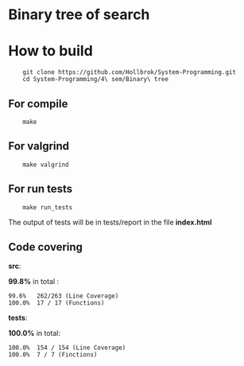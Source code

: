 # Binary tree of search

# How to build

```shell
    git clone https://github.com/Hollbrok/System-Programming.git
    cd System-Programming/4\ sem/Binary\ tree
```

## For compile

```shell
    make
```

## For valgrind

```shell
    make valgrind
```

## For run tests

```shell
    make run_tests
```

The output of tests will be in tests/report in the file __index.html__

## Code covering

__src__:

__99.8%__ in total :

    99.6%   262/263 (Line Coverage)
    100.0%	17 / 17 (Functions)

__tests__:

__100.0%__ in total:

    100.0%	154 / 154 (Line Coverage)
    100.0%	7 / 7 (Finctions)
